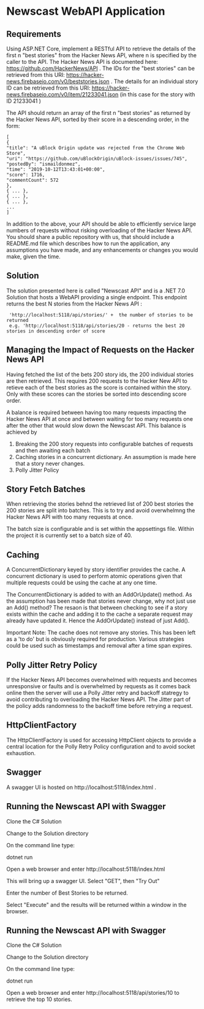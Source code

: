 # Newscast WebAPI Application

## Requirements

Using ASP.NET Core, implement a RESTful API to retrieve the details of the first n "best stories" from the Hacker News API, where n is specified by the caller to the API.
The Hacker News API is documented here: https://github.com/HackerNews/API .
The IDs for the "best stories" can be retrieved from this URI: https://hacker-news.firebaseio.com/v0/beststories.json .
The details for an individual story ID can be retrieved from this URI: https://hacker-news.firebaseio.com/v0/item/21233041.json (in this case for the story with ID
21233041 )

The API should return an array of the first n "best stories" as returned by the Hacker News API, sorted by their score in a descending order, in the form:

	[
	{
	"title": "A uBlock Origin update was rejected from the Chrome Web Store",
	"uri": "https://github.com/uBlockOrigin/uBlock-issues/issues/745",
	"postedBy": "ismaildonmez",
	"time": "2019-10-12T13:43:01+00:00",
	"score": 1716,
	"commentCount": 572
	},
	{ ... },
	{ ... },
	{ ... },
	...
	]

In addition to the above, your API should be able to efficiently service large numbers of requests without risking overloading of the Hacker News API.
You should share a public repository with us, that should include a README.md file which describes how to run the application, any assumptions you have made, and
any enhancements or changes you would make, given the time.

## Solution

The solution presented here is called "Newscast API" and is a .NET 7.0 Solution that hosts a WebAPI 
providing a single endpoint. This endpoint returns the best N stories from the Hacker News API :

     'http://localhost:5118/api/stories/' +  the number of stories to be returned
	 e.g. 'http://localhost:5118/api/stories/20 - returns the best 20 stories in descending order of score
	 
## Managing the Impact of Requests on the Hacker News API

Having fetched the list of the bets 200 story ids, the 200 individual stories are then retrieved.
This requires 200 requests to the Hacker New API to retieve each of the best stories as the score is
contained within the story. Only with these scores can the stories be sorted into descending score order.

A balance is required between having too many requests impacting the Hacker News API at once and between waiting
for too many requests one after the other that would slow down the Newscast API. 
This balance is achieved by 

 1) Breaking the 200 story requests into configurable batches of requests and then awaiting each batch
 2) Caching stories in a concurrent dictionary. An assumption is made here that a story never changes.
 3) Polly Jitter Policy
 
## Story Fetch Batches

When retrieving the stories behnd the retrieved list of 200 best stories the 200 stories are split into batches.
This is to try and avoid overwhelmng the Hacker News API with too many requests at once.

The batch size is configurable and is set within the appsettings file. 
Within the project it is currently set to a batch size of 40. 

## Caching

A ConcurrentDictionary keyed by story identifier provides the cache. A concurrent dictionary is used to 
perform atomic operations given that multiple requests could be using the cache at any one time.

The ConcurrentDictionary is added to with an AddOrUpdate() method. As the assumption has been made that 
stories never change, why not just use an Add() method? The resaon is that between checking to see 
if a story exists within the cache and adding it to the cache a separate request may already have 
updated it. Hence the AddOrUpdate() instead of just Add().

Important Note: The cache does not remove any stories. This has been left as a 'to do' but is obviously required
for production. Various strategies could be used such as timestamps and removal after a time span expires.

## Polly Jitter Retry Policy

If the Hacker News API becomes overwhelmed with requests and becomes unresponsive or faults and is 
overwhelmed by requests as it comes back online then the server will use a Polly Jitter retry and backoff 
statregy to avoid contributing to overloading the Hacker News API. The Jitter part of the policy adds 
randomness to the backoff time before retrying a request.

## HttpClientFactory

The HttpClientFactory is used for accessing HttpClient objects to provide a central location for the
Polly Retry Policy configuration and to avoid socket exhaustion.

## Swagger

A swagger UI is hosted on  http://localhost:5118/index.html .

## Running the Newscast API with Swagger

Clone the C# Solution

Change to the Solution directory

On the command line type:

   dotnet run
   
Open a web browser and enter http://localhost:5118/index.html

This will bring up a swagger UI. Select "GET", then "Try Out"

Enter the number of Best Stories to be returned.

Select "Execute" and the results will be returned within a window in the browser.

## Running the Newscast API with Swagger

Clone the C# Solution

Change to the Solution directory

On the command line type:

   dotnet run
   
Open a web browser and enter http://localhost:5118/api/stories/10 to retrieve the top 10 stories.

